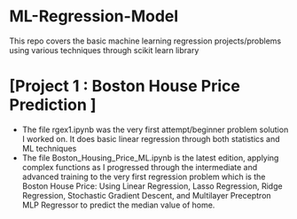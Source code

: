 # ML-Regression-Model
This repo covers the basic machine learning regression projects/problems using various techniques through scikit learn library 

# [Project 1 : Boston House Price Prediction ]
 * The file rgex1.ipynb was the very first attempt/beginner problem solution I worked on. It does basic linear regression through both statistics and ML techniques 
 * The file Boston_Housing_Price_ML.ipynb is the latest edition, applying complex functions  as I progressed through the intermediate and advanced training to the  very first regression problem which is the Boston House Price:  Using Linear Regression, Lasso Regression, Ridge Regression, Stochastic Gradient Descent, and      Multilayer Preceptron MLP Regressor to predict the median value of home. 
